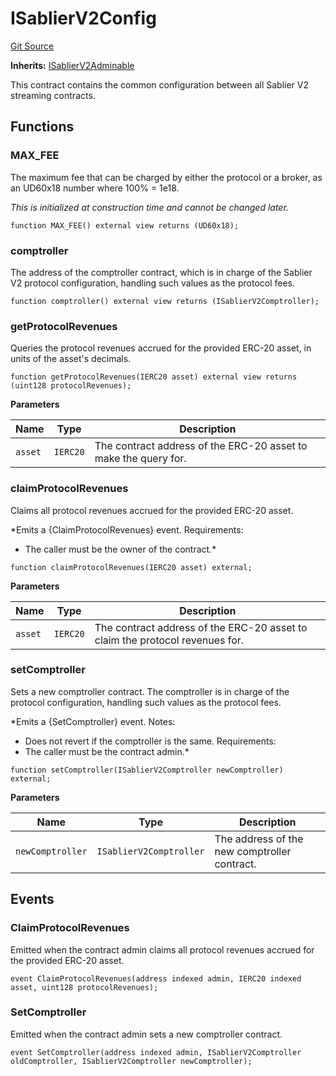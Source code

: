 # ISablierV2Config

[Git Source](https://github.com/sablierhq/v2-core/blob/dd92abb9f3f01149a5be0e13eb517772181c5081/docs/contracts/v2/reference/core/interfaces)

**Inherits:** [ISablierV2Adminable](/docs/contracts/v2/reference/core/interfaces/interface.ISablierV2Adminable.md)

This contract contains the common configuration between all Sablier V2 streaming contracts.

## Functions

### MAX_FEE

The maximum fee that can be charged by either the protocol or a broker, as an UD60x18 number where 100% = 1e18.

_This is initialized at construction time and cannot be changed later._

```solidity
function MAX_FEE() external view returns (UD60x18);
```

### comptroller

The address of the comptroller contract, which is in charge of the Sablier V2 protocol configuration, handling such
values as the protocol fees.

```solidity
function comptroller() external view returns (ISablierV2Comptroller);
```

### getProtocolRevenues

Queries the protocol revenues accrued for the provided ERC-20 asset, in units of the asset's decimals.

```solidity
function getProtocolRevenues(IERC20 asset) external view returns (uint128 protocolRevenues);
```

**Parameters**

| Name    | Type     | Description                                                     |
| ------- | -------- | --------------------------------------------------------------- |
| `asset` | `IERC20` | The contract address of the ERC-20 asset to make the query for. |

### claimProtocolRevenues

Claims all protocol revenues accrued for the provided ERC-20 asset.

\*Emits a {ClaimProtocolRevenues} event. Requirements:

- The caller must be the owner of the contract.\*

```solidity
function claimProtocolRevenues(IERC20 asset) external;
```

**Parameters**

| Name    | Type     | Description                                                                  |
| ------- | -------- | ---------------------------------------------------------------------------- |
| `asset` | `IERC20` | The contract address of the ERC-20 asset to claim the protocol revenues for. |

### setComptroller

Sets a new comptroller contract. The comptroller is in charge of the protocol configuration, handling such values as the
protocol fees.

\*Emits a {SetComptroller} event. Notes:

- Does not revert if the comptroller is the same. Requirements:
- The caller must be the contract admin.\*

```solidity
function setComptroller(ISablierV2Comptroller newComptroller) external;
```

**Parameters**

| Name             | Type                    | Description                                  |
| ---------------- | ----------------------- | -------------------------------------------- |
| `newComptroller` | `ISablierV2Comptroller` | The address of the new comptroller contract. |

## Events

### ClaimProtocolRevenues

Emitted when the contract admin claims all protocol revenues accrued for the provided ERC-20 asset.

```solidity
event ClaimProtocolRevenues(address indexed admin, IERC20 indexed asset, uint128 protocolRevenues);
```

### SetComptroller

Emitted when the contract admin sets a new comptroller contract.

```solidity
event SetComptroller(address indexed admin, ISablierV2Comptroller oldComptroller, ISablierV2Comptroller newComptroller);
```
